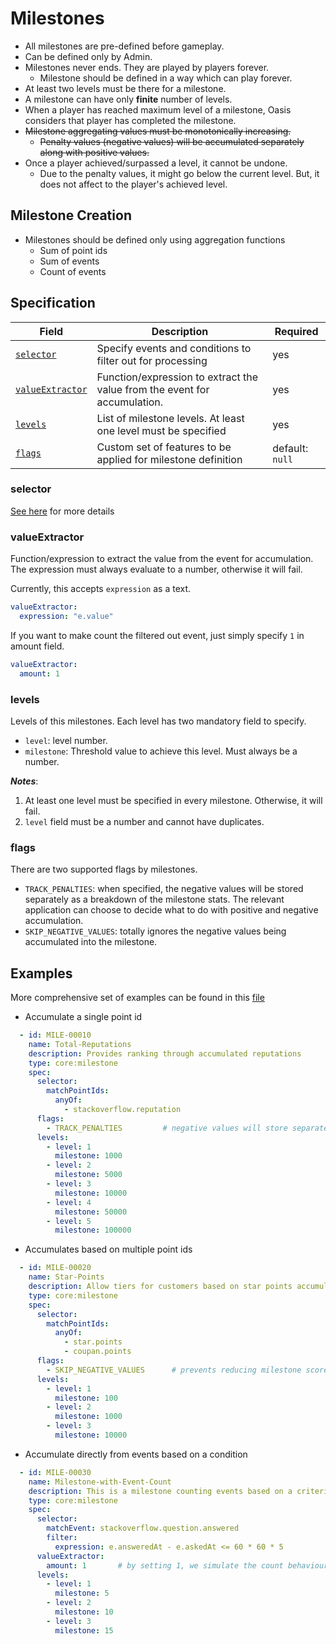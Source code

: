 # Milestones

* All milestones are pre-defined before gameplay.
* Can be defined only by Admin.
* Milestones never ends. They are played by players forever.
    * Milestone should be defined in a way which can play forever.
* At least two levels must be there for a milestone.
* A milestone can have only **finite** number of levels.
* When a player has reached maximum level of a milestone, Oasis considers that player has completed the milestone.
* ~~Milestone aggregating values must be monotonically increasing.~~
    * ~~Penalty values (negative values) will be accumulated separately along with positive values.~~
* Once a player achieved/surpassed a level, it cannot be undone.
  * Due to the penalty values, it might go below the current level. But, it does not
  affect to the player's achieved level.
  
## Milestone Creation

* Milestones should be defined only using aggregation functions
    * Sum of point ids
    * Sum of events  
    * Count of events
  
## Specification



| Field | Description | Required |
| --- | --- | --- |
| [`selector`](common-spec.md#selector) | Specify events and conditions to filter out for processing | yes |
| [`valueExtractor`](#valueExtractor) | Function/expression to extract the value from the event for accumulation. | yes |
| [`levels`](#levels) | List of milestone levels. At least one level must be specified | yes |
| [`flags`](#flags) | Custom set of features to be applied for milestone definition | default: `null` |

### selector
[See here](common-spec.md#selector) for more details

### valueExtractor
Function/expression to extract the value from the event for accumulation. The expression must always
evaluate to a number, otherwise it will fail.

Currently, this accepts `expression` as a text.
```yaml
valueExtractor:
  expression: "e.value"
```

If you want to make count the filtered out event, just simply specify `1` in amount field.
```yaml
valueExtractor:
  amount: 1
```

### levels
Levels of this milestones. Each level has two mandatory field to specify.

* `level`: level number.
* `milestone`: Threshold value to achieve this level. Must always be a number.

**_Notes_**: 
1. At least one level must be specified in every milestone. Otherwise, it will fail.
2. `level` field must be a number and cannot have duplicates.


### flags
There are two supported flags by milestones.

  * `TRACK_PENALTIES`: when specified, the negative values will be stored separately as a breakdown of the milestone stats. 
The relevant application can choose to decide what to do with positive and negative accumulation.
  * `SKIP_NEGATIVE_VALUES`: totally ignores the negative values being accumulated into the milestone.

## Examples

More comprehensive set of examples can be found in this [file](elements/milestones/src/test/resources/milestones.yml)

* Accumulate a single point id
```yaml
  - id: MILE-00010
    name: Total-Reputations
    description: Provides ranking through accumulated reputations
    type: core:milestone
    spec:
      selector:
        matchPointIds:
          anyOf:
            - stackoverflow.reputation
      flags:
        - TRACK_PENALTIES         # negative values will store separately along with milestone
      levels:
        - level: 1
          milestone: 1000
        - level: 2
          milestone: 5000
        - level: 3
          milestone: 10000
        - level: 4
          milestone: 50000
        - level: 5
          milestone: 100000
```

* Accumulates based on multiple point ids
```yaml
  - id: MILE-00020
    name: Star-Points
    description: Allow tiers for customers based on star points accumulated
    type: core:milestone
    spec:
      selector:
        matchPointIds:
          anyOf:
            - star.points
            - coupan.points
      flags:
        - SKIP_NEGATIVE_VALUES      # prevents reducing milestone scores due to negative values
      levels:
        - level: 1
          milestone: 100
        - level: 2
          milestone: 1000
        - level: 3
          milestone: 10000
```

* Accumulate directly from events based on a condition
```yaml
  - id: MILE-00030
    name: Milestone-with-Event-Count
    description: This is a milestone counting events based on a criteria.
    type: core:milestone
    spec:
      selector:
        matchEvent: stackoverflow.question.answered
        filter:
          expression: e.answeredAt - e.askedAt <= 60 * 60 * 5
      valueExtractor:
        amount: 1       # by setting 1, we simulate the count behaviour
      levels:
        - level: 1
          milestone: 5
        - level: 2
          milestone: 10
        - level: 3
          milestone: 15
```
